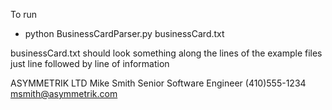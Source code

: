 To run
 - python BusinessCardParser.py businessCard.txt


businessCard.txt should look something along the lines of the example files just line followed by line of information

ASYMMETRIK LTD
Mike Smith
Senior Software Engineer
(410)555-1234
msmith@asymmetrik.com
